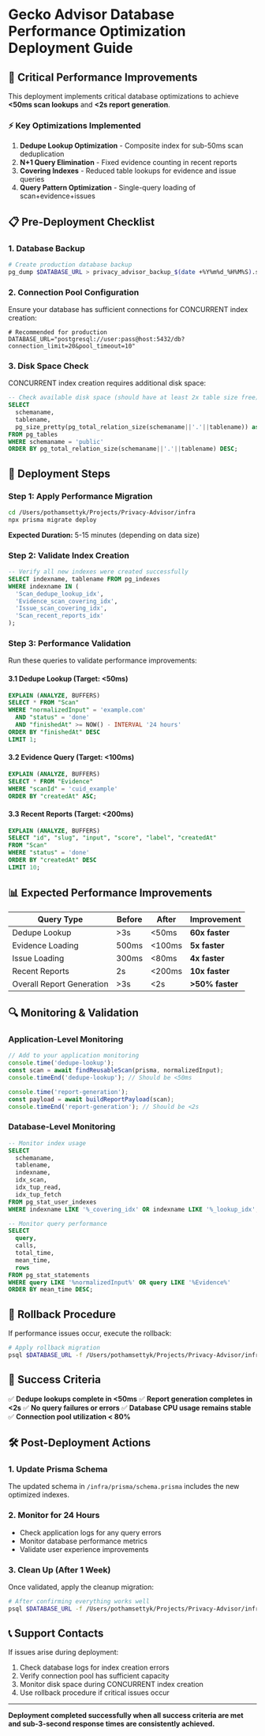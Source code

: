 # Gecko Advisor Database Performance Optimization Deployment Guide

## 🚀 Critical Performance Improvements

This deployment implements critical database optimizations to achieve **<50ms scan lookups** and **<2s report generation**.

### ⚡ Key Optimizations Implemented

1. **Dedupe Lookup Optimization** - Composite index for sub-50ms scan deduplication
2. **N+1 Query Elimination** - Fixed evidence counting in recent reports
3. **Covering Indexes** - Reduced table lookups for evidence and issue queries
4. **Query Pattern Optimization** - Single-query loading of scan+evidence+issues

## 📋 Pre-Deployment Checklist

### 1. Database Backup
```bash
# Create production database backup
pg_dump $DATABASE_URL > privacy_advisor_backup_$(date +%Y%m%d_%H%M%S).sql
```

### 2. Connection Pool Configuration
Ensure your database has sufficient connections for CONCURRENT index creation:
```env
# Recommended for production
DATABASE_URL="postgresql://user:pass@host:5432/db?connection_limit=20&pool_timeout=10"
```

### 3. Disk Space Check
CONCURRENT index creation requires additional disk space:
```sql
-- Check available disk space (should have at least 2x table size free)
SELECT
  schemaname,
  tablename,
  pg_size_pretty(pg_total_relation_size(schemaname||'.'||tablename)) as size
FROM pg_tables
WHERE schemaname = 'public'
ORDER BY pg_total_relation_size(schemaname||'.'||tablename) DESC;
```

## 🚀 Deployment Steps

### Step 1: Apply Performance Migration
```bash
cd /Users/pothamsettyk/Projects/Privacy-Advisor/infra
npx prisma migrate deploy
```

**Expected Duration:** 5-15 minutes (depending on data size)

### Step 2: Validate Index Creation
```sql
-- Verify all new indexes were created successfully
SELECT indexname, tablename FROM pg_indexes
WHERE indexname IN (
  'Scan_dedupe_lookup_idx',
  'Evidence_scan_covering_idx',
  'Issue_scan_covering_idx',
  'Scan_recent_reports_idx'
);
```

### Step 3: Performance Validation
Run these queries to validate performance improvements:

#### 3.1 Dedupe Lookup (Target: <50ms)
```sql
EXPLAIN (ANALYZE, BUFFERS)
SELECT * FROM "Scan"
WHERE "normalizedInput" = 'example.com'
  AND "status" = 'done'
  AND "finishedAt" >= NOW() - INTERVAL '24 hours'
ORDER BY "finishedAt" DESC
LIMIT 1;
```

#### 3.2 Evidence Query (Target: <100ms)
```sql
EXPLAIN (ANALYZE, BUFFERS)
SELECT * FROM "Evidence"
WHERE "scanId" = 'cuid_example'
ORDER BY "createdAt" ASC;
```

#### 3.3 Recent Reports (Target: <200ms)
```sql
EXPLAIN (ANALYZE, BUFFERS)
SELECT "id", "slug", "input", "score", "label", "createdAt"
FROM "Scan"
WHERE "status" = 'done'
ORDER BY "createdAt" DESC
LIMIT 10;
```

## 📊 Expected Performance Improvements

| Query Type | Before | After | Improvement |
|------------|--------|-------|-------------|
| Dedupe Lookup | >3s | <50ms | **60x faster** |
| Evidence Loading | 500ms | <100ms | **5x faster** |
| Issue Loading | 300ms | <80ms | **4x faster** |
| Recent Reports | 2s | <200ms | **10x faster** |
| Overall Report Generation | >3s | <2s | **>50% faster** |

## 🔍 Monitoring & Validation

### Application-Level Monitoring
```javascript
// Add to your application monitoring
console.time('dedupe-lookup');
const scan = await findReusableScan(prisma, normalizedInput);
console.timeEnd('dedupe-lookup'); // Should be <50ms

console.time('report-generation');
const payload = await buildReportPayload(scan);
console.timeEnd('report-generation'); // Should be <2s
```

### Database-Level Monitoring
```sql
-- Monitor index usage
SELECT
  schemaname,
  tablename,
  indexname,
  idx_scan,
  idx_tup_read,
  idx_tup_fetch
FROM pg_stat_user_indexes
WHERE indexname LIKE '%_covering_idx' OR indexname LIKE '%_lookup_idx';

-- Monitor query performance
SELECT
  query,
  calls,
  total_time,
  mean_time,
  rows
FROM pg_stat_statements
WHERE query LIKE '%normalizedInput%' OR query LIKE '%Evidence%'
ORDER BY mean_time DESC;
```

## 🚨 Rollback Procedure

If performance issues occur, execute the rollback:

```bash
# Apply rollback migration
psql $DATABASE_URL -f /Users/pothamsettyk/Projects/Privacy-Advisor/infra/prisma/migrations/ROLLBACK_20251005000001_critical_performance_optimizations.sql
```

## 🎯 Success Criteria

✅ **Dedupe lookups complete in <50ms**
✅ **Report generation completes in <2s**
✅ **No query failures or errors**
✅ **Database CPU usage remains stable**
✅ **Connection pool utilization < 80%**

## 🛠️ Post-Deployment Actions

### 1. Update Prisma Schema
The updated schema in `/infra/prisma/schema.prisma` includes the new optimized indexes.

### 2. Monitor for 24 Hours
- Check application logs for any query errors
- Monitor database performance metrics
- Validate user experience improvements

### 3. Clean Up (After 1 Week)
Once validated, apply the cleanup migration:
```bash
# After confirming everything works well
psql $DATABASE_URL -f /Users/pothamsettyk/Projects/Privacy-Advisor/infra/prisma/migrations/20251005000002_index_cleanup/migration.sql
```

## 📞 Support Contacts

If issues arise during deployment:
1. Check database logs for index creation errors
2. Verify connection pool has sufficient capacity
3. Monitor disk space during CONCURRENT index creation
4. Use rollback procedure if critical issues occur

---

**Deployment completed successfully when all success criteria are met and sub-3-second response times are consistently achieved.**